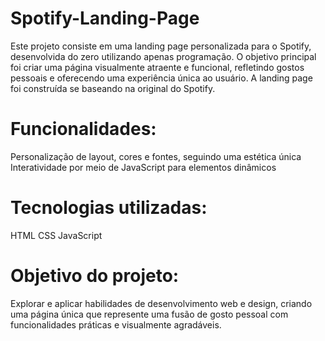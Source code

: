 # Spotify-Landing-Page

Este projeto consiste em uma landing page personalizada para o Spotify, desenvolvida do zero utilizando apenas programação. O objetivo principal foi criar uma página visualmente atraente e funcional, refletindo gostos pessoais e oferecendo uma experiência única ao usuário. A landing page foi construída se baseando na original do Spotify.

# Funcionalidades:

Personalização de layout, cores e fontes, seguindo uma estética única
Interatividade por meio de JavaScript para elementos dinâmicos

# Tecnologias utilizadas:

HTML
CSS
JavaScript

# Objetivo do projeto: 

Explorar e aplicar habilidades de desenvolvimento web e design, criando uma página única que represente uma fusão de gosto pessoal com funcionalidades práticas e visualmente agradáveis.
